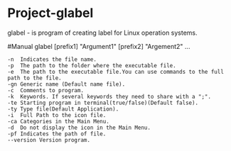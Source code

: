 # Project-glabel

glabel - is program of creating label for Linux operation systems.

#Manual
glabel [prefix1] "Argument1" [prefix2] "Argement2" ...

	-n	Indicates the file name.
	-p	The path to the folder where the executable file.
	-e	The path to the executable file.You can use commands to the full path to the file.
	-gn	Generic name (Default name file).
	-c	Comments to program.
	-k	Keywords. If several keywords they need to share with a ";". 
	-te	Starting program in terminal(true/false)(Default false).
	-ty	Type file(Default Application).
	-i	Full Path to the icon file.
	-ca	Categories in the Main Menu.
	-d	Do not display the icon in the Main Menu.
	-pf	Indicates the path of file.
	--version Version program.
